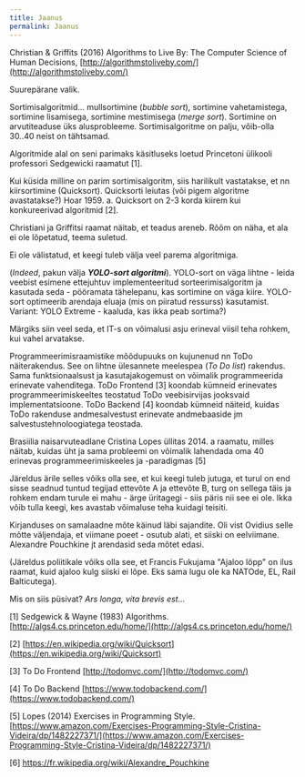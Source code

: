 ```yaml
---
title: Jaanus
permalink: Jaanus
---
```


Christian & Griffits (2016) Algorithms to Live By: The Computer Science of Human Decisions, [http://algorithmstoliveby.com/](http://algorithmstoliveby.com/)

Suurepärane valik. 

Sortimisalgoritmid... mullsortimine (_bubble sort_), sortimine vahetamistega, sortimine lisamisega, sortimine mestimisega (_merge sort_). Sortimine on arvutiteaduse üks alusprobleeme. Sortimisalgoritme on palju, võib-olla 30..40 neist on tähtsamad. 

Algoritmide alal on seni parimaks käsitluseks loetud Princetoni ülikooli professori Sedgewicki raamatut [1]. 

Kui küsida milline on parim sortimisalgoritm, siis harilikult vastatakse, et nn kiirsortimine (Quicksort). Quicksorti leiutas (või pigem algoritme avastatakse?) Hoar 1959. a. Quicksort on 2-3 korda kiirem kui konkureerivad algoritmid [2].

Christiani ja Griffitsi raamat näitab, et teadus areneb. Rõõm on näha, et ala ei ole lõpetatud, teema suletud.

Ei ole välistatud, et keegi tuleb välja veel parema algoritmiga.

(_Indeed_, pakun välja ***YOLO-sort algoritmi***). YOLO-sort on väga lihtne - leida veebist esimene ettejuhtuv implementeeritud sorteerimisalgoritm ja kasutada seda - pööramata tähelepanu, kas sortimine on väga kiire. YOLO-sort optimeerib arendaja eluaja (mis on piiratud ressurss) kasutamist. Variant: YOLO Extreme - kaaluda, kas ikka peab sortima?)

Märgiks siin veel seda, et IT-s on võimalusi asju erineval viisil teha rohkem, kui vahel arvatakse.

Programmeerimisraamistike mõõdupuuks on kujunenud nn ToDo näiterakendus. See on lihtne ülesannete meelespea (_To Do list_) rakendus. Sama funktsionaalsust ja kasutajakogemust on võimalik programmeerida erinevate vahenditega. ToDo Frontend [3] koondab kümneid erinevates programmeerimiskeeltes teostatud ToDo veebisirvijas jooksvaid implementatsioone. ToDo Backend [4] koondab kümneid näiteid, kuidas ToDo rakenduse andmesalvestust erinevate andmebaaside jm salvestustehnoloogiatega teostada.

Brasiilia naisarvuteadlane Cristina Lopes üllitas 2014. a raamatu, milles näitab, kuidas üht ja sama probleemi on võimalik lahendada oma 40 erinevas programmeerimiskeeles ja -paradigmas [5] 

Järeldus ärile selles võiks olla see, et kui keegi tuleb jutuga, et turul on end sisse seadnud tuntud tegijad ettevõte A ja ettevõte B, turg on sellega täis ja rohkem endam turule ei mahu - ärge üritagegi - siis päris nii see ei ole. Ikka võib tulla keegi, kes avastab võimaluse teha kuidagi teisiti.

Kirjanduses on samalaadne mõte käinud läbi sajandite. Oli vist Ovidius selle mõtte väljendaja, et viimane poeet - osutub alati, et siiski on eelviimane. Alexandre Pouchkine jt arendasid seda mõtet edasi.

(Järeldus poliitikale võiks olla see, et Francis Fukujama "Ajaloo lõpp" on ilus raamat, kuid ajaloo kulg siiski ei lõpe. Eks sama lugu ole ka NATOde, EL, Rail Balticutega).

Mis on siis püsivat? _Ars longa, vita brevis est..._

[1] Sedgewick & Wayne (1983) Algorithms. [http://algs4.cs.princeton.edu/home/](http://algs4.cs.princeton.edu/home/)

[2] [https://en.wikipedia.org/wiki/Quicksort](https://en.wikipedia.org/wiki/Quicksort)

[3] To Do Frontend [http://todomvc.com/](http://todomvc.com/)

[4] To Do Backend [https://www.todobackend.com/](https://www.todobackend.com/)

[5] Lopes (2014) Exercises in Programming Style. [https://www.amazon.com/Exercises-Programming-Style-Cristina-Videira/dp/1482227371/](https://www.amazon.com/Exercises-Programming-Style-Cristina-Videira/dp/1482227371/)

[6] https://fr.wikipedia.org/wiki/Alexandre_Pouchkine